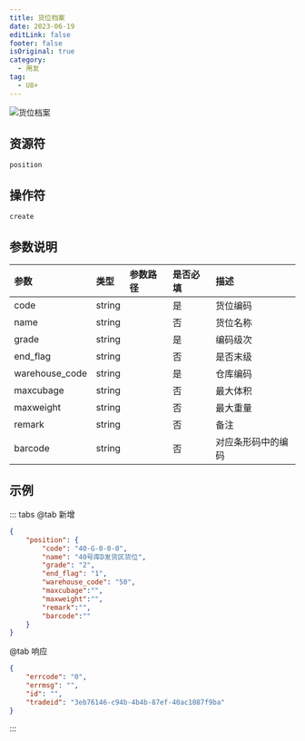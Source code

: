```yaml
---
title: 货位档案
date: 2023-06-19
editLink: false
footer: false
isOriginal: true
category:
  - 用友
tag:
  - U8+
---
```


![货位档案](https://nas.ilyl.life:8092/yonyou/u8/as/position.gif)

## 资源符

`position`
  
## 操作符

`create`

## 参数说明

|参数|类型|参数路径|是否必填|描述|
|:-|:-|:-|:-|:-|
|code|string||是|货位编码|
|name|string||否|货位名称|
|grade|string||是|编码级次|
|end_flag|string||否|是否末级|
|warehouse_code|string||是|仓库编码|
|maxcubage|string||否|最大体积|
|maxweight|string||否|最大重量|
|remark|string||否|备注|
|barcode|string||否|对应条形码中的编码|

## 示例

::: tabs
@tab 新增

```json
{
    "position": {
        "code": "40-G-0-0-0",
        "name": "40号库D发货区货位",
        "grade": "2",
        "end_flag": "1",
        "warehouse_code": "50",
        "maxcubage":"",
        "maxweight":"",
        "remark":"",
        "barcode":""
    }
}
```

@tab 响应

```json
{
    "errcode": "0",
    "errmsg": "",
    "id": "",
    "tradeid": "3eb76146-c94b-4b4b-87ef-40ac1087f9ba"
}
```

:::
